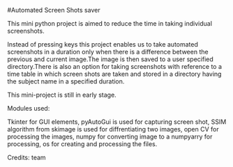 #Automated Screen Shots saver

This mini python project is aimed to reduce the time in taking  individual screenshots.


Instead of pressing keys this project  enables us  to take automated screenshots in a duration only when there is a difference between the previous and current image.The image is then saved to a user specified directory.There is also an option for taking screenshots with reference to a time table in which screen shots are taken and stored in a directory having the subject name in a specified duration.

This mini-project is still in early stage.

Modules used:

Tkinter  for GUI elements,
pyAutoGui is used for capturing screen shot,
SSIM algorithm from skimage is used for diffrentiating two images,
open CV  for processing the images,
numpy  for converting image to a numpyarry for processing,
os for creating and processing the  files.

Credits:
team
